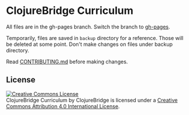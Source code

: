 ClojureBridge Curriculum
========================

All files are in the gh-pages branch.
Switch the branch to [gh-pages](https://github.com/denver-clojurebridge/curriculum/tree/gh-pages).

Temporarily, files are saved in `backup` directory for a reference.
Those will be deleted at some point.
Don't make changes on files under backup directory.

Read
[CONTRIBUTING.md](https://github.com/denver-clojurebridge/curriculum/blob/gh-pages/CONTRIBUTING.md)
before making changes.



License
-------
<a rel="license" href="http://creativecommons.org/licenses/by/4.0/deed.en_US"><img alt="Creative Commons License" style="border-width:0" src="http://i.creativecommons.org/l/by/4.0/88x31.png" /></a><br /><span xmlns:dct="http://purl.org/dc/terms/" href="http://purl.org/dc/dcmitype/Text" property="dct:title" rel="dct:type">ClojureBridge Curriculum</span> by <span xmlns:cc="http://creativecommons.org/ns#" property="cc:attributionName">ClojureBridge</span> is licensed under a <a rel="license" href="http://creativecommons.org/licenses/by/4.0/deed.en_US">Creative Commons Attribution 4.0 International License</a>.
